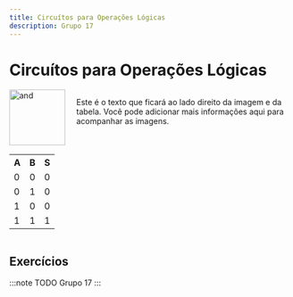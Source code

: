 ```yaml
---
title: Circuítos para Operações Lógicas
description: Grupo 17
---
```


# Circuítos para Operações Lógicas

<div style="display: flex; align-items: flex-start;">
    <div style="display: flex; flex-direction: column; align-items: center; margin-right: 20px;">
        <img src="https://github.com/user-attachments/assets/61362703-a2e5-4e71-b87b-4756670b1ce8" alt="and" style="width: 100px;"/>
        <table>
            <tr><th>A</th><th>B</th><th>S</th></tr>
            <tr><td>0</td><td>0</td><td>0</td></tr>
            <tr><td>0</td><td>1</td><td>0</td></tr>
            <tr><td>1</td><td>0</td><td>0</td></tr>
            <tr><td>1</td><td>1</td><td>1</td></tr>
        </table>
    </div>
    <p>Este é o texto que ficará ao lado direito da imagem e da tabela. Você pode adicionar mais informações aqui para acompanhar as imagens.</p>
</div>

## Exercícios

:::note TODO
Grupo 17
:::
